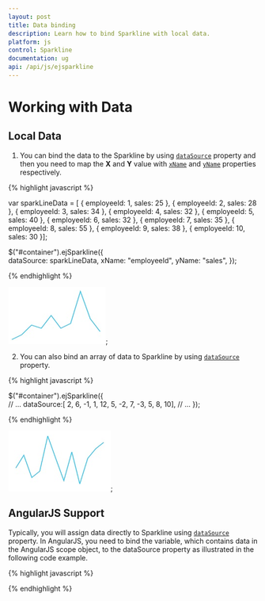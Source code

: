 ```yaml
---
layout: post
title: Data binding
description: Learn how to bind Sparkline with local data.
platform: js
control: Sparkline
documentation: ug
api: /api/js/ejsparkline
---
```


# Working with Data

## Local Data

1. You can bind the data to the Sparkline by using [`dataSource`](../api/ejsparkline#members:datasource) property and then you need to map the **X** and **Y** value with [`xName`](../api/ejsparkline#members:xname) and [`yName`](../api/ejsparkline#members:yname) properties respectively.

{% highlight javascript %}

var sparkLineData = [
{ employeeId: 1, sales: 25 },
{ employeeId: 2, sales: 28 },
{ employeeId: 3, sales: 34 },
{ employeeId: 4, sales: 32 },
{ employeeId: 5, sales: 40 },
{ employeeId: 6, sales: 32 },
{ employeeId: 7, sales: 35 },
{ employeeId: 8, sales: 55 },
{ employeeId: 9, sales: 38 },
{ employeeId: 10, sales: 30 }];
    
$("#container").ejSparkline({	
     dataSource: sparkLineData,
     xName: "employeeId",
     yName: "sales",
});

{% endhighlight %}


![](/js/Sparkline/Working-with-Data_images/Working-with-Data_img1.png); 

2. You can also bind an array of data to Sparkline by using [`dataSource`](../api/ejsparkline#members:datasource) property.  

{% highlight javascript %}

$("#container").ejSparkline({  
      // ...
      dataSource:[ 2, 6, -1, 1, 12, 5, -2, 7, -3, 5, 8, 10],
      // ...
   });

{% endhighlight %}

![](/js/Sparkline/Working-with-Data_images/Working-with-Data_img2.png); 

## AngularJS Support

Typically, you will assign data directly to Sparkline using [`dataSource`](../api/ejsparkline#members:datasource) property. In AngularJS, you need to bind the variable, which contains data in the AngularJS scope object, to the dataSource property as illustrated in the following code example.

{% highlight javascript %}

<html ng-app="syncApp">
     <head>
         <script type="text/javascript" src="http://cdn.syncfusion.com/js/assets/external/jquery-2.1.4.min.js"></script>
         <script src="http://cdn.syncfusion.com/js/assets/external/angular.min.js"></script>
         <script src="https://cdn.syncfusion.com/14.2.0.26/js/web/ej.web.all.min.js"></script>
         <script src="https://cdn.syncfusion.com/14.2.0.26/js/common/ej.widget.angular.min.js"></script>
     </head>
<body ng-controller="sparkline">
<div id="column" ej-sparkline e-datasource="sparkLineData"></div>
<script>
    var data = [2, 6, -1, 1, 12, 5, -2, 7, -3, 5, 8, 10, ];	 
  
   angular.module('syncApp',['ejangular']).controller("sparkline",function($scope){    
    $scope.sparkLineData = data;
});
</script>
</body>
</html>

{% endhighlight %}

